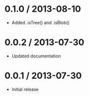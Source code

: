 
0.1.0 / 2013-08-10
==================

  * Added .isTree() and .isBlob()

0.0.2 / 2013-07-30
==================

  * Updated documentation

0.0.1 / 2013-07-30
==================

  * Initial release
